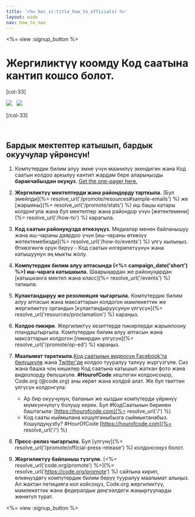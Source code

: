```yaml
---
title: '<%= hoc_s(:title_how_to_officials) %>'
layout: wide
nav: how_to_nav
---
```

<%= view :signup_button %>

# Жергиликтүү коомду Код саатына кантип кошсо болот.

[col-33]

![](/images/fit-275/highlight-obama.png)&nbsp;&nbsp;&nbsp;![](/images/fit-246/dan.jpg)

[/col-33]

<p style="clear:both">&nbsp;</p>

## Бардык мектептер катышып, бардык окуучулар үйрөнсүн!

1. Компүтердик билим алуу эмне үчүн маанилүү экендигин жана Код саатын колдоо аркылуу кантип жардам бере аларыңызды **баракчабыздан окуңуз**. [Get the one-pager here.](/files/hoc-one-pager.pdf)

2. **Жергиликтүү мектептерди жана райондорду тарткыла.** [Бул эмейлди](%= resolve_url('/promote/resources#sample-emails') %) же [жарыяны](%= resolve_url('/promote/stats') %) иш башы катары колдонгула жана бул мектептер жана райондор үчүн [жетектемени](%= resolve_url('/how-to') %) карагыла.

3. **Код саатын районуңузда өткөзүңүз.** Медиалар менен байланышуу жана иш-чараны даярдоо үчүн [иш-чараны өткөзүү жетектемебизди](%= resolve_url('/how-to/events') %) үлгү кылыңыз. Өткөзгөнгө орун берүү - Код саатын илгерилетүүнүн жана катышуунун эң мыкты жолу.

4. **Компүтердик билим алуу аптасында (<%= campaign_date('short') %>) иш-чарага катышкыла.** Шаарыңардан же районуңардан [катышканга мектеп жана класс](%= resolve_url('/events') %) тапкыла.

5. **Кулактандыруу же резолюяция чыгаргыла.** Компүтердик билим алуу аптасын жана максаттарын колдогон мамлекеттик же жергиликтүү органдын [кулактандыруусунун үлгүсүн](%= resolve_url('resources/proclamation') %) караңыз.

6. **Колдоо пикири**. Жергиликтүү кезиттерде пикирлерди жарыялоону пландаштыргыла. Компүтердик билим алуу аптасын жана максаттарын колдогон [пикирдин үлгүсүн](%= resolve_url('/promote/op-ed') %) караңыз.

7. **Маалымат тараткыла.**[Код саатынын видеосун Facebook'та бөлүшкүлө](https://www.facebook.com/sharer/sharer.php?u=http%3A%2F%2Fhourofcode.com%2Fus) жана [Twitter'де](https://twitter.com/intent/tweet?url=http%3A%2F%2Fhourofcode.com&text=I%27m%20participating%20in%20this%20year%27s%20%23HourOfCode%2C%20are%20you%3F%20%40codeorg&original_referer=https%3A%2F%2Fwww.google.com%2Furl%3Fq%3Dhttps%253A%252F%252Ftwitter.com%252Fshare%253Fhashtags%253D%2526amp%253Brelated%253Dcodeorg%2526amp%253Btext%253DI%252527m%252Bparticipating%252Bin%252Bthis%252Byear%252527s%252B%252523HourOfCode%25252C%252Bare%252Byou%25253F%252B%252540codeorg%2526amp%253Burl%253Dhttp%25253A%25252F%25252Fhourofcode.com%26sa%3DD%26sntz%3D1%26usg%3DAFQjCNE1GLTUbKZfMlEh9Aj5w0iswz6PYQ&related=codeorg&hashtags=) колдоо тууралуу талкуу жүргүзгүлө. Сиз жана башка чоң кишилер Код саатына катышып жаткан фото жана видеолорду бөлүшкүлө. **#HourofCode** хештегин колдонсоңор, Code.org (@code.org) аны көрөт жана колдой алат. Же бул твиттин үлгүсүн колдонгула:
    
    - Ар бир окуучунун, баланын же кыздын компүтерди үйрөнүү мүмкүнчүлүгү болушу керек. Бул #КодСаатынын биринен баштагыла: [https://hourofcode.com](%= resolve_url('/') %)
    - Код сааты кыймылана кошулганыбызга сыймыктанабыз. Кошулдуңузбу? #HourOfCode [https://hourofcode.com](%= resolve_url('/') %)   
          
        

8. **Пресс-релиз чыгаргыла.** Бул [үлгүнү](%= resolve_url('/promote/official-press-release') %) колдонсоңуз болот.

9. **Жергиликтүү байланыш түзгүлө.** [<%= resolve_url('code.org/promote') %>](%= resolve_url('https://code.org/promote') %) сайтына кирип, өлкөңүздөгү компүтердик билим берүү тууралуу маалымат алыңыз. Ал жактан петицияга кол койсоңуз, Code.org жергиликтүү, мамлекеттик жана федералдык деңгээлдеги жаңыртууларды жөнөтүп турат.

<%= view :signup_button %>